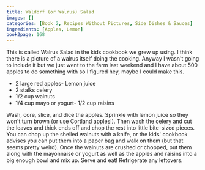 ```yaml
---
title: Waldorf (or Walrus) Salad
images: []
categories: [Book 2, Recipes Without Pictures, Side Dishes & Sauces]
ingredients: [Apples, Lemon]
book2page: 168
---
```


This is called Walrus Salad in the kids cookbook we grew up using. I think there is a picture of a walrus itself doing the cooking. Anyway I wasn't going to include it but we just went to the farm last weekend and I have about 500 apples to do something with so I figured hey, maybe I could make this. 

- 2 large red apples- Lemon juice
- 2 stalks celery
- 1/2 cup walnuts
- 1/4 cup mayo or yogurt- 1/2 cup raisins

Wash, core, slice, and dice the apples. Sprinkle with lemon juice so they won't turn brown (or use Cortland apples!). Then wash the celery and cut the leaves and thick ends off and chop the rest into little bite-sized pieces. You can chop up the shelled walnuts with a knife, or the kids' cookbook advises you can put them into a paper bag and walk on them (but that seems pretty weird). Once the walnuts are crushed or chopped, put them along with the mayonnaise or yogurt as well as the apples and raisins into a big enough bowl and mix up. Serve and eat! Refrigerate any leftovers.